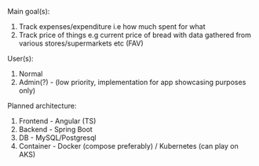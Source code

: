 Main goal(s):
1. Track expenses/expenditure i.e how much spent for what
2. Track price of things e.g current price of bread with data gathered from various stores/supermarkets etc (FAV)

User(s):
1. Normal
2. Admin(?) - (low priority, implementation for app showcasing purposes only)

Planned architecture:
1. Frontend - Angular (TS)
2. Backend - Spring Boot
3. DB - MySQL/Postgresql
4. Container - Docker (compose preferably) / Kubernetes (can play on AKS)

